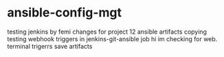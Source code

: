 # ansible-config-mgt

testing jenkins by femi
changes for project 12 ansible artifacts copying
testing webhook triggers in jenkins-git-ansible job
hi im checking for web. terminal trigerrs
save artifacts